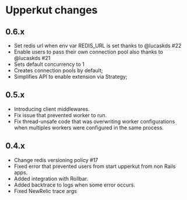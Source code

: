 # Upperkut changes

0.6.x
---------
- Set redis url when env var REDIS_URL is set thanks to @lucaskds #22
- Enable users to pass their own connection pool also thanks to @lucaskds #21
- Sets default concurrency to 1
- Creates connection pools by default;
- Simplifies API to enable extension via Strategy;

0.5.x
----------
- Introducing client middlewares.
- Fix issue that prevented worker to run.
- Fix thread-unsafe code that was overwriting worker configurations when
multiples workers were configured in the same process.

0.4.x
-----------

- Change redis versioning policy #17
- Fixed error that prevented users from start upperkut from non Rails apps.
- Added integration with Rollbar.
- Added backtrace to logs when some error occurs.
- Fixed NewRelic trace args

